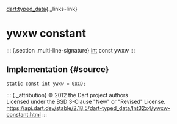 [dart:typed\_data](../../dart-typed_data/dart-typed_data-library){._links-link}

ywxw constant
=============

::: {.section .multi-line-signature}
[int](../../dart-core/int-class) const ywxw
:::

Implementation {#source}
--------------

``` {.language-dart data-language="dart"}
static const int ywxw = 0xCD;
```

::: {._attribution}
© 2012 the Dart project authors\
Licensed under the BSD 3-Clause \"New\" or \"Revised\" License.\
<https://api.dart.dev/stable/2.18.5/dart-typed_data/Int32x4/ywxw-constant.html>
:::
